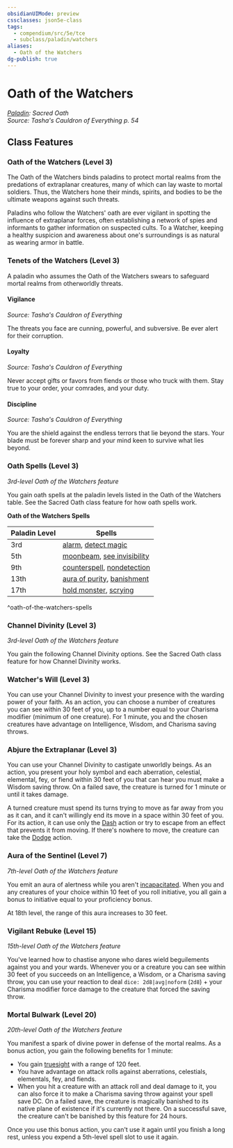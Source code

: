 ```yaml
---
obsidianUIMode: preview
cssclasses: json5e-class
tags:
  - compendium/src/5e/tce
  - subclass/paladin/watchers
aliases:
  - Oath of the Watchers
dg-publish: true
---
```

# Oath of the Watchers
*[Paladin](paladin.md): Sacred Oath*  
*Source: Tasha's Cauldron of Everything p. 54*  


## Class Features

### Oath of the Watchers (Level 3)

The Oath of the Watchers binds paladins to protect mortal realms from the predations of extraplanar creatures, many of which can lay waste to mortal soldiers. Thus, the Watchers hone their minds, spirits, and bodies to be the ultimate weapons against such threats.

Paladins who follow the Watchers' oath are ever vigilant in spotting the influence of extraplanar forces, often establishing a network of spies and informants to gather information on suspected cults. To a Watcher, keeping a healthy suspicion and awareness about one's surroundings is as natural as wearing armor in battle.

### Tenets of the Watchers (Level 3)

A paladin who assumes the Oath of the Watchers swears to safeguard mortal realms from otherworldly threats.

#### Vigilance
_Source: Tasha's Cauldron of Everything_

The threats you face are cunning, powerful, and subversive. Be ever alert for their corruption.

#### Loyalty
_Source: Tasha's Cauldron of Everything_

Never accept gifts or favors from fiends or those who truck with them. Stay true to your order, your comrades, and your duty.

#### Discipline
_Source: Tasha's Cauldron of Everything_

You are the shield against the endless terrors that lie beyond the stars. Your blade must be forever sharp and your mind keen to survive what lies beyond.

### Oath Spells (Level 3)

*3rd-level Oath of the Watchers feature*

You gain oath spells at the paladin levels listed in the Oath of the Watchers table. See the Sacred Oath class feature for how oath spells work.

**Oath of the Watchers Spells**

| Paladin Level | Spells |
|---------------|--------|
| 3rd | [alarm](/Admin/CLI/spells/alarm.md), [detect magic](/Admin/CLI/spells/detect-magic.md) |
| 5th | [moonbeam](/Admin/CLI/spells/moonbeam.md), [see invisibility](/Admin/CLI/spells/see-invisibility.md) |
| 9th | [counterspell](/Admin/CLI/spells/counterspell.md), [nondetection](/Admin/CLI/spells/nondetection.md) |
| 13th | [aura of purity](/Admin/CLI/spells/aura-of-purity.md), [banishment](/Admin/CLI/spells/banishment.md) |
| 17th | [hold monster](/Admin/CLI/spells/hold-monster.md), [scrying](/Admin/CLI/spells/scrying.md) |
^oath-of-the-watchers-spells

### Channel Divinity (Level 3)

*3rd-level Oath of the Watchers feature*

You gain the following Channel Divinity options. See the Sacred Oath class feature for how Channel Divinity works.

### Watcher's Will (Level 3)

You can use your Channel Divinity to invest your presence with the warding power of your faith. As an action, you can choose a number of creatures you can see within 30 feet of you, up to a number equal to your Charisma modifier (minimum of one creature). For 1 minute, you and the chosen creatures have advantage on Intelligence, Wisdom, and Charisma saving throws.

### Abjure the Extraplanar (Level 3)

You can use your Channel Divinity to castigate unworldly beings. As an action, you present your holy symbol and each aberration, celestial, elemental, fey, or fiend within 30 feet of you that can hear you must make a Wisdom saving throw. On a failed save, the creature is turned for 1 minute or until it takes damage.

A turned creature must spend its turns trying to move as far away from you as it can, and it can't willingly end its move in a space within 30 feet of you. For its action, it can use only the [Dash](/3-Mechanics/CLI/rules/actions.md#Dash) action or try to escape from an effect that prevents it from moving. If there's nowhere to move, the creature can take the [Dodge](/3-Mechanics/CLI/rules/actions.md#Dodge) action.

### Aura of the Sentinel (Level 7)

*7th-level Oath of the Watchers feature*

You emit an aura of alertness while you aren't [incapacitated](/3-Mechanics/CLI/rules/conditions.md#incapacitated). When you and any creatures of your choice within 10 feet of you roll initiative, you all gain a bonus to initiative equal to your proficiency bonus.

At 18th level, the range of this aura increases to 30 feet.

### Vigilant Rebuke (Level 15)

*15th-level Oath of the Watchers feature*

You've learned how to chastise anyone who dares wield beguilements against you and your wards. Whenever you or a creature you can see within 30 feet of you succeeds on an Intelligence, a Wisdom, or a Charisma saving throw, you can use your reaction to deal `dice: 2d8|avg|noform` (`2d8`) + your Charisma modifier force damage to the creature that forced the saving throw.

### Mortal Bulwark (Level 20)

*20th-level Oath of the Watchers feature*

You manifest a spark of divine power in defense of the mortal realms. As a bonus action, you gain the following benefits for 1 minute:

- You gain [truesight](/3-Mechanics/CLI/rules/senses.md#truesight) with a range of 120 feet.  
- You have advantage on attack rolls against aberrations, celestials, elementals, fey, and fiends.  
- When you hit a creature with an attack roll and deal damage to it, you can also force it to make a Charisma saving throw against your spell save DC. On a failed save, the creature is magically banished to its native plane of existence if it's currently not there. On a successful save, the creature can't be banished by this feature for 24 hours.  

Once you use this bonus action, you can't use it again until you finish a long rest, unless you expend a 5th-level spell slot to use it again.